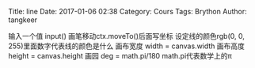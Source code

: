 Title: line
Date: 2017-01-06 02:38
Category: Cours
Tags: Brython
Author: tangkeer

<!-- PELICAN_END_SUMMARY -->
输入一个值 input()
画笔移动ctx.moveTo()后面写坐标
设定线的颜色rgb(0, 0, 255)里面数字代表线的颜色是什么
画布宽度    width = canvas.width
画布高度    height = canvas.height
画园 deg = math.pi/180   math.pi代表数学上的π
<!-- PELICAN_END_SUMMARY -->

<!-- 導入 Brython 標準程式庫 -->
<script type="text/javascript" src="https://cdn.rawgit.com/brython-dev/brython/master/www/src/brython_dist.js">
</script>
 
<!-- 啟動 Brython -->
<script>
window.onload=function(){
brython(1);
}
</script>
 
<!-- 以下可以執行  Brython 程式 -->
<canvas id="onebar" width="400" height="400"></canvas>
<script type="text/python3">
from browser import document
from browser import window
from browser import timer
import math
canvas = document["onebar"]
ctx = canvas.getContext("2d")
 
 #取画布的宽与高度
 width = canvas.width
 height = canvas.height
# 畫圓函式
def circle(x,y,r):
    ctx.beginPath()
    ctx.arc(x, y, r, 0, math.pi*2, True)
    ctx.fill()
    ctx.closePath()
    
# 以下可以利用 ctx 物件進行畫圖
# 先畫一條直線
ctx.beginPath()
# 設定線的寬度為 1 個單位
ctx.lineWidth = 1
# 將畫筆移動到 (200, 200) 座標點
ctx.moveTo(200, 200)
# 然後畫直線到 (200, 300) 座標點
ctx.lineTo(200, 300)
# 設定顏色為藍色, 也可以使用 "rgb(0, 0, 255)" 字串設定顏色值
ctx.strokeStyle = "blue"
# 實際執行畫線
ctx.stroke()
ctx.closePath()
 
circle(200, 200, 5)

x1 = 200
y1 = 200 
r =100
deg = math.pi/180
#时间变化的影响
theta = 0

#每隔特定时间，进行动画绘制
def animate():
    global theta
    #刷新画布
    ctx.clearRect(0,0,width,height)
    #逐一重新绘制直线与圆心球
    x2 = x1 + r*math.cos(theta*deg)
    y2 = y1 + r*math.sin(theta*deg)
    line(x1,y1,x2,y2)
    circle(x1,y1,5)
    theta +=1
    
timer.sef_interval(animate,50)
#画直线可用line(x,y,z)
#圆球用circle(x,y,z)
#刷新画布方ctx.clearRect(0,0,width,height)
</script>